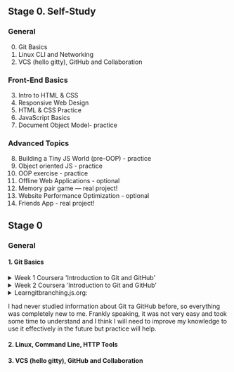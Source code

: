 ## Stage 0. Self-Study

### General
 0. Git Basics
 1. Linux CLI and Networking
 2. VCS (hello gitty), GitHub and Collaboration

### Front-End Basics
 3. Intro to HTML & CSS
 4. Responsive Web Design
 5. HTML & CSS Practice
 6. JavaScript Basics
 7. Document Object Model- practice

### Advanced Topics
 8. Building a Tiny JS World (pre-OOP) - practice
 9. Object oriented JS - practice
 10. OOP exercise - practice
11. Offline Web Applications - optional
12. Memory pair game — real project!
13. Website Performance Optimization - optional
14. Friends App - real project!

## Stage 0
### General

#### 1. Git Basics

<details>
<summary> Week 1 Coursera 'Introduction to Git and GitHub' </summary>

![Quiz]

</details>

<details>
<summary> Week 2 Coursera 'Introduction to Git and GitHub' </summary>

![Quiz](./git/coursera/1)

</details>

<details>
<summary> Learngitbranching.js.org: </summary>

![Quiz]

</details>

I had never studied information about Git та GitHub before, so everything was completely new to me. Frankly speaking, it was not very easy and took some time to understand and I think I will need to improve my knowledge to use it effectively in the future but practice will help.


#### 2. Linux, Command Line, HTTP Tools

#### 3. VCS (hello gitty), GitHub and Collaboration

